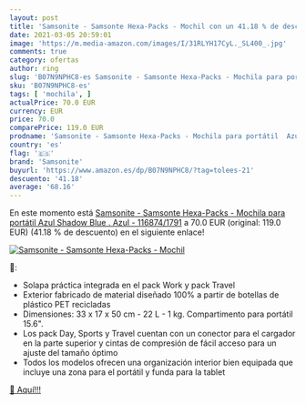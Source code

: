 ```yaml
---
layout: post
title: 'Samsonite - Samsonte Hexa-Packs - Mochil con un 41.18 % de descuento'
date: 2021-03-05 20:59:01
image: 'https://m.media-amazon.com/images/I/31RLYH17CyL._SL400_.jpg'
comments: true
category: ofertas
author: ring
slug: 'B07N9NPHC8-es Samsonite - Samsonte Hexa-Packs - Mochila para portátil...'
sku: 'B07N9NPHC8-es'
tags: [ 'mochila', ]
actualPrice: 70.0 EUR
currency: EUR
price: 70.0
comparePrice: 119.0 EUR
prodname: 'Samsonite - Samsonte Hexa-Packs - Mochila para portátil  Azul  Shadow Blue .  Azul  - 116874/1791'
country: 'es'
flag: '🇪🇸'
brand: 'Samsonite'
buyurl: 'https://www.amazon.es/dp/B07N9NPHC8/?tag=tolees-21'
descuento: '41.18'
average: '68.16'
---
```


En este momento está [Samsonite - Samsonte Hexa-Packs - Mochila para portátil  Azul  Shadow Blue .  Azul  - 116874/1791](https://www.amazon.es/dp/B07N9NPHC8/?tag=tolees-21) a 70.0 EUR (original: 119.0 EUR) (41.18 %  de descuento) en el siguiente enlace!

[![Samsonite - Samsonte Hexa-Packs - Mochil](https://m.media-amazon.com/images/I/31RLYH17CyL._SL400_.jpg)](https://www.amazon.es/dp/B07N9NPHC8/?tag=tolees-21)

🔎:

- Solapa práctica integrada en el pack Work y pack Travel
- Exterior fabricado de material diseñado 100% a partir de botellas de plástico PET recicladas
- Dimensiones: 33 x 17 x 50 cm - 22 L - 1 kg. Compartimento para portátil 15.6\".
- Los pack Day, Sports y Travel cuentan con un conector para el cargador en la parte superior y cintas de compresión de fácil acceso para un ajuste del tamaño óptimo
- Todos los modelos ofrecen una organización interior bien equipada que incluye una zona para el portátil y funda para la tablet

[🛒 Aquí!!!](https://www.amazon.es/dp/B07N9NPHC8/?tag=tolees-21)
